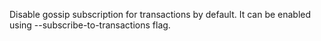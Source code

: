 Disable gossip subscription for transactions by default. It can be enabled using --subscribe-to-transactions flag.
